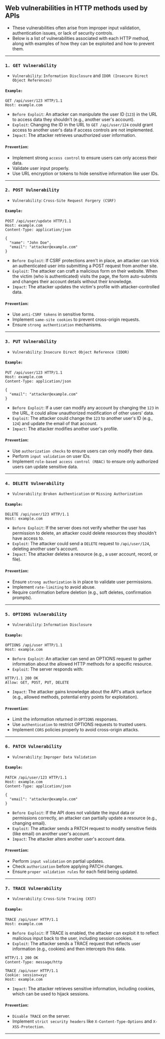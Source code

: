 ## Web vulnerabilities in HTTP methods used by APIs
- These vulnerabilities often arise from improper input validation, authentication issues, or lack of security controls.
- Below is a list of vulnerabilities associated with each HTTP method, along with examples of how they can be exploited and how to prevent them.

---

### `1. GET Vulnerability`
- `Vulnerability`: `Information Disclosure` and `IDOR (Insecure Direct Object References)`
  
#### `Example:`
```http
GET /api/user/123 HTTP/1.1
Host: example.com
```
- `Before Exploit`: An attacker can manipulate the user ID (`123`) in the URL to access data they shouldn't (e.g., another user's account).
- `Exploit`: Changing the ID in the URL to `GET /api/user/124` could grant access to another user's data if access controls are not implemented.
- `Impact`: The attacker retrieves unauthorized user information.

#### `Prevention`:
- Implement strong `access control` to ensure users can only access their data.
- Validate user input properly.
- Use URL encryption or tokens to hide sensitive information like user IDs.

---

### `2. POST Vulnerability`
- `Vulnerability`: `Cross-Site Request Forgery (CSRF)`

#### `Example:`
```http
POST /api/user/update HTTP/1.1
Host: example.com
Content-Type: application/json

{
  "name": "John Doe",
  "email": "attacker@example.com"
}
```
- `Before Exploit`: If CSRF protections aren't in place, an attacker can trick an authenticated user into submitting a POST request from another site.
- `Exploit`: The attacker can craft a malicious form on their website. When the victim (who is authenticated) visits the page, the form auto-submits and changes their account details without their knowledge.
- `Impact`: The attacker updates the victim's profile with attacker-controlled data.

#### `Prevention`:
- Use `anti-CSRF tokens` in sensitive forms.
- Implement `same-site cookies` to prevent cross-origin requests.
- Ensure `strong authentication` mechanisms.

---

### `3. PUT Vulnerability`
- `Vulnerability`: `Insecure Direct Object Reference (IDOR)`

#### `Example:`
```http
PUT /api/user/123 HTTP/1.1
Host: example.com
Content-Type: application/json

{
  "email": "attacker@example.com"
}
```
- `Before Exploit`: If a user can modify any account by changing the `123` in the URL, it could allow unauthorized modification of other users' data.
- `Exploit`: The attacker could change the `123` to another user's ID (e.g., `124`) and update the email of that account.
- `Impact`: The attacker modifies another user's profile.

#### `Prevention`:
- Use `authorization checks` to ensure users can only modify their data.
- Perform `input validation` on user IDs.
- Implement `role-based access control (RBAC)` to ensure only authorized users can update sensitive data.

---

### `4. DELETE Vulnerability`
- `Vulnerability`: `Broken Authentication` or `Missing Authorization`

#### `Example:`
```http
DELETE /api/user/123 HTTP/1.1
Host: example.com
```
- `Before Exploit`: If the server does not verify whether the user has permission to delete, an attacker could delete resources they shouldn't have access to.
- `Exploit`: The attacker could send a `DELETE` request to `/api/user/124`, deleting another user's account.
- `Impact`: The attacker deletes a resource (e.g., a user account, record, or file).

#### `Prevention`:
- Ensure `strong authorization` is in place to validate user permissions.
- Implement `rate-limiting` to avoid abuse.
- Require confirmation before deletion (e.g., soft deletes, confirmation prompts).

---

### `5. OPTIONS Vulnerability`
- `Vulnerability`: `Information Disclosure`

#### `Example:`
```http
OPTIONS /api/user HTTP/1.1
Host: example.com
```
- `Before Exploit`: An attacker can send an OPTIONS request to gather information about the allowed HTTP methods for a specific resource.
- `Exploit`: The server responds with:
```http
HTTP/1.1 200 OK
Allow: GET, POST, PUT, DELETE
```
- `Impact`: The attacker gains knowledge about the API's attack surface (e.g., allowed methods, potential entry points for exploitation).

#### `Prevention`:
- Limit the information returned in `OPTIONS` responses.
- Use `authentication` to restrict OPTIONS requests to trusted users.
- Implement `CORS` policies properly to avoid cross-origin attacks.

---

### `6. PATCH Vulnerability`
- `Vulnerability`: `Improper Data Validation`

#### `Example:`
```http
PATCH /api/user/123 HTTP/1.1
Host: example.com
Content-Type: application/json

{
  "email": "attacker@example.com"
}
```
- `Before Exploit`: If the API does not validate the input data or permissions correctly, an attacker can partially update a resource (e.g., changing email).
- `Exploit`: The attacker sends a PATCH request to modify sensitive fields (like email) on another user's account.
- `Impact`: The attacker alters another user's account data.

#### `Prevention`:
- Perform `input validation` on partial updates.
- Check `authorization` before applying PATCH changes.
- Ensure `proper validation rules` for each field being updated.

---

### `7. TRACE Vulnerability`
- `Vulnerability`: `Cross-Site Tracing (XST)`

#### `Example:`
```http
TRACE /api/user HTTP/1.1
Host: example.com
```
- `Before Exploit`: If TRACE is enabled, the attacker can exploit it to reflect malicious input back to the user, including session cookies.
- `Exploit`: The attacker sends a TRACE request that reflects user information (e.g., cookies) and then intercepts this data.
```http
HTTP/1.1 200 OK
Content-Type: message/http

TRACE /api/user HTTP/1.1
Cookie: session=xyz
Host: example.com
```
- `Impact`: The attacker retrieves sensitive information, including cookies, which can be used to hijack sessions.

#### `Prevention`:
- `Disable TRACE` on the server.
- Implement `strict security headers` like `X-Content-Type-Options` and `X-XSS-Protection`.

---
